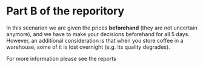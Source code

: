 # Part B of the reporitory

In this scenarion we are given the prices **beforehand** (they are not uncertain anymore), and we have to make your decisions
beforehand for all 5 days. However, an additional consideration is that when you store coffee in a warehouse, some
of it is lost overnight (e.g. its quality degrades).


For more information please see the reports
